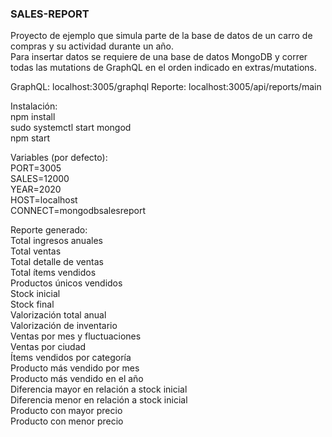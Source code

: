 ### SALES-REPORT

Proyecto de ejemplo que simula parte de la base de datos de un carro de compras y su
actividad durante un año.  
Para insertar datos se requiere de una base de datos MongoDB y correr todas las mutations
de GraphQL en el orden indicado en extras/mutations.  

GraphQL: localhost:3005/graphql
Reporte: localhost:3005/api/reports/main  

Instalación:  
npm install  
sudo systemctl start mongod  
npm start  

Variables (por defecto):  
    PORT=3005  
    SALES=12000  
    YEAR=2020  
    HOST=localhost  
    CONNECT=mongodbsalesreport  

Reporte generado:  
    Total ingresos anuales  
    Total ventas  
    Total detalle de ventas  
    Total ítems vendidos  
    Productos únicos vendidos  
    Stock inicial  
    Stock final  
    Valorización total anual  
    Valorización de inventario  
    Ventas por mes y fluctuaciones  
    Ventas por ciudad  
    Ítems vendidos por categoría  
    Producto más vendido por mes  
    Producto más vendido en el año  
    Diferencia mayor en relación a stock inicial  
    Diferencia menor en relación a stock inicial  
    Producto con mayor precio  
    Producto con menor precio